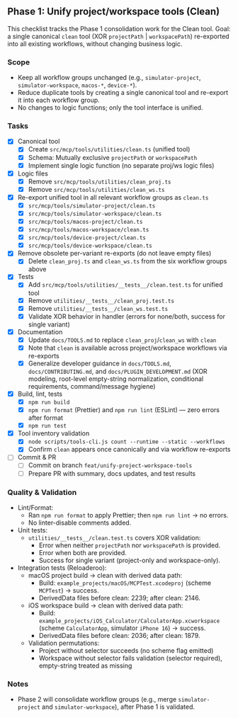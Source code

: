## Phase 1: Unify project/workspace tools (Clean)

This checklist tracks the Phase 1 consolidation work for the Clean tool. Goal: a single canonical `clean` tool (XOR `projectPath` | `workspacePath`) re-exported into all existing workflows, without changing business logic.

### Scope
- Keep all workflow groups unchanged (e.g., `simulator-project`, `simulator-workspace`, `macos-*`, `device-*`).
- Reduce duplicate tools by creating a single canonical tool and re-export it into each workflow group.
- No changes to logic functions; only the tool interface is unified.

### Tasks

- [x] Canonical tool
  - [x] Create `src/mcp/tools/utilities/clean.ts` (unified tool)
  - [x] Schema: Mutually exclusive `projectPath` or `workspacePath`
  - [x] Implement single logic function (no separate proj/ws logic files)

- [x] Logic files
  - [x] Remove `src/mcp/tools/utilities/clean_proj.ts`
  - [x] Remove `src/mcp/tools/utilities/clean_ws.ts`

- [x] Re-export unified tool in all relevant workflow groups as `clean.ts`
  - [x] `src/mcp/tools/simulator-project/clean.ts`
  - [x] `src/mcp/tools/simulator-workspace/clean.ts`
  - [x] `src/mcp/tools/macos-project/clean.ts`
  - [x] `src/mcp/tools/macos-workspace/clean.ts`
  - [x] `src/mcp/tools/device-project/clean.ts`
  - [x] `src/mcp/tools/device-workspace/clean.ts`

- [x] Remove obsolete per-variant re-exports (do not leave empty files)
  - [x] Delete `clean_proj.ts` and `clean_ws.ts` from the six workflow groups above

- [x] Tests
  - [x] Add `src/mcp/tools/utilities/__tests__/clean.test.ts` for unified tool
  - [x] Remove `utilities/__tests__/clean_proj.test.ts`
  - [x] Remove `utilities/__tests__/clean_ws.test.ts`
  - [x] Validate XOR behavior in handler (errors for none/both, success for single variant)

- [x] Documentation
  - [x] Update `docs/TOOLS.md` to replace `clean_proj`/`clean_ws` with `clean`
  - [x] Note that `clean` is available across project/workspace workflows via re-exports
  - [x] Generalize developer guidance in `docs/TOOLS.md`, `docs/CONTRIBUTING.md`, and `docs/PLUGIN_DEVELOPMENT.md` (XOR modeling, root-level empty-string normalization, conditional requirements, command/message hygiene)

- [x] Build, lint, tests
  - [x] `npm run build`
  - [x] `npm run format` (Prettier) and `npm run lint` (ESLint) — zero errors after format
  - [x] `npm run test`

- [x] Tool inventory validation
  - [x] `node scripts/tools-cli.js count --runtime --static --workflows`
  - [x] Confirm `clean` appears once canonically and via workflow re-exports

- [ ] Commit & PR
  - [ ] Commit on branch `feat/unify-project-workspace-tools`
  - [ ] Prepare PR with summary, docs updates, and test results

### Quality & Validation
- Lint/Format:
  - Ran `npm run format` to apply Prettier; then `npm run lint` → no errors.
  - No linter-disable comments added.
- Unit tests:
  - `utilities/__tests__/clean.test.ts` covers XOR validation:
    - Error when neither `projectPath` nor `workspacePath` is provided.
    - Error when both are provided.
    - Success for single variant (project-only and workspace-only).
- Integration tests (Reloaderoo):
  - macOS project build → clean with derived data path:
    - Build: `example_projects/macOS/MCPTest.xcodeproj` (scheme `MCPTest`) → success.
    - DerivedData files before clean: 2239; after clean: 2146.
  - iOS workspace build → clean with derived data path:
    - Build: `example_projects/iOS_Calculator/CalculatorApp.xcworkspace` (scheme `CalculatorApp`, simulator `iPhone 16`) → success.
    - DerivedData files before clean: 2036; after clean: 1879.
  - Validation permutations:
    - Project without selector succeeds (no scheme flag emitted)
    - Workspace without selector fails validation (selector required), empty-string treated as missing

### Notes
- Phase 2 will consolidate workflow groups (e.g., merge `simulator-project` and `simulator-workspace`), after Phase 1 is validated.


